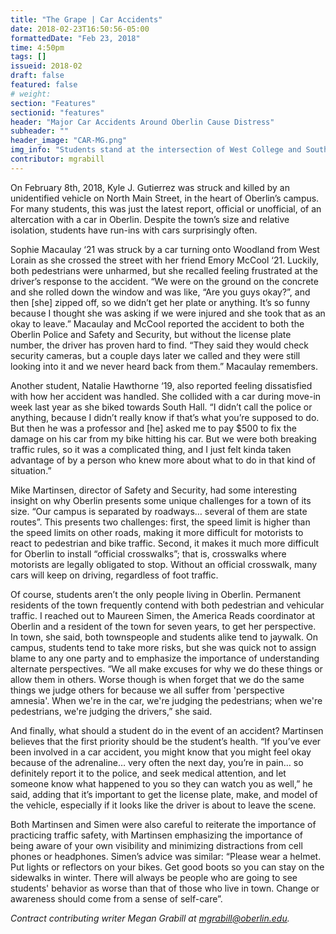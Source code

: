 ```yaml
---
title: "The Grape | Car Accidents"
date: 2018-02-23T16:50:56-05:00
formattedDate: "Feb 23, 2018"
time: 4:50pm
tags: []
issueid: 2018-02
draft: false
featured: false
# weight:
section: "Features"
sectionid: "features"
header: "Major Car Accidents Around Oberlin Cause Distress"
subheader: ""
header_image: "CAR-MG.png"
img_info: "Students stand at the intersection of West College and South Professor. Photo by Em Webster."
contributor: mgrabill
---
```


On February 8th, 2018, Kyle J. Gutierrez was struck and killed by an unidentified vehicle on North Main Street, in the heart of Oberlin’s campus. For many students, this was just the latest report, official or unofficial, of an altercation with a car in Oberlin. Despite the town’s size and relative isolation, students have run-ins with cars surprisingly often.

Sophie Macaulay ‘21 was struck by a car turning onto Woodland from West Lorain as she crossed the street with her friend Emory McCool ‘21. Luckily, both pedestrians were unharmed, but she recalled feeling frustrated at the driver’s response to the accident. “We were on the ground on the concrete and she rolled down the window and was like, “Are you guys okay?”, and then [she] zipped off, so we didn’t get her plate or anything. It’s so funny because I thought she was asking if we were injured and she took that as an okay to leave.” Macaulay and McCool reported the accident to both the Oberlin Police and Safety and Security, but without the license plate number, the driver has proven hard to find. “They said they would check security cameras, but a couple days later we called and they were still looking into it and we never heard back from them.” Macaulay remembers.

Another student, Natalie Hawthorne ‘19, also reported feeling dissatisfied with how her accident was handled. She collided with a car during move-in week last year as she biked towards South Hall. “I didn’t call the police or anything, because I didn’t really know if that’s what you’re supposed to do. But then he was a professor and [he] asked me to pay $500 to fix the damage on his car from my bike hitting his car. But we were both breaking traffic rules, so it was a complicated thing, and I just felt kinda taken advantage of by a person who knew more about what to do in that kind of situation.”

Mike Martinsen, director of Safety and Security, had some interesting insight on why Oberlin presents some unique challenges for a town of its size. “Our campus is separated by roadways… several of them are state routes”. This presents two challenges: first, the speed limit is higher than the speed limits on other roads, making it more difficult for motorists to react to pedestrian and bike traffic. Second, it makes it much more difficult for Oberlin to install “official crosswalks”; that is, crosswalks where motorists are legally obligated to stop. Without an official crosswalk, many cars will keep on driving, regardless of foot traffic.

Of course, students aren’t the only people living in Oberlin. Permanent residents of the town frequently contend with both pedestrian and vehicular  traffic. I reached out to Maureen Simen, the America Reads coordinator at Oberlin and a resident of the town for seven years, to get her perspective. In town, she said, both townspeople and students alike tend to jaywalk. On campus, students tend to take more risks, but she was quick not to assign blame to any one party and to emphasize the importance of understanding alternate perspectives. “We all make excuses for why we do these things or allow them in others. Worse though is when forget that we do the same things we judge others for because we all suffer from 'perspective amnesia'. When we're in the car, we're judging the pedestrians; when we're pedestrians, we're judging the drivers,” she said.

And finally, what should a student do in the event of an accident? Martinsen believes that the first priority should be the student’s health. “If you’ve ever been involved in a car accident, you might know that you might feel okay because of the adrenaline… very often the next day, you’re in pain… so definitely report it to the police, and seek medical attention, and let someone know what happened to you so they can watch you as well,” he said, adding that it’s important to get the license plate, make, and model of the vehicle, especially if it looks like the driver is about to leave the scene.

Both Martinsen and Simen were also careful to reiterate the importance of practicing traffic safety, with Martinsen emphasizing the importance of being aware of your own visibility and minimizing distractions from cell phones or headphones. Simen’s advice was similar: “Please wear a helmet. Put lights or reflectors on your bikes. Get good boots so you can stay on the sidewalks in winter. There will always be people who are going to see students' behavior as worse than that of those who live in town. Change or awareness should come from a sense of self-care”.

*Contract contributing writer Megan Grabill at mgrabill@oberlin.edu.*
